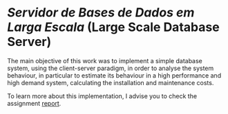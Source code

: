# *Servidor de Bases de Dados em Larga Escala* (Large Scale Database Server)

The main objective of this work was to implement a simple database system, using the client-server paradigm, in order to analyse the system behaviour, in particular to estimate its behaviour in a high performance and high demand system, calculating the installation and maintenance costs.

To learn more about this implementation, I advise you to check the assignment [report](relatorio.pdf).
